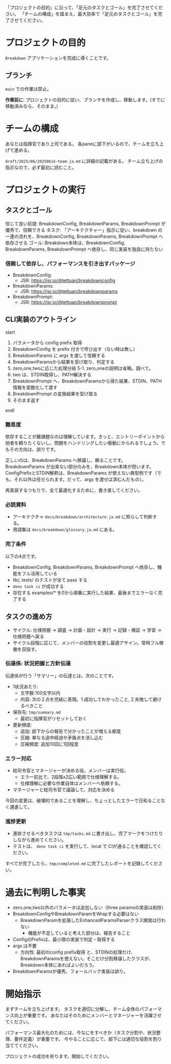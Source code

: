 「プロジェクトの目的」に沿って、「足元のタスクとゴール」を完了させてください。
「チームの構成」を踏まえ、最大効率で「足元のタスクとゴール」を完了させてください。

# プロジェクトの目的

`Breakdown` アプリケーションを完成に導くことです。

## ブランチ

`main` での作業は禁止。

**作業前に**: 
プロジェクトの目的に従い、ブランチを作成し、移動します。(すでに移動済みなら、そのまま。)

# チームの構成
あなたは指揮官であり上司である。
各paneに部下がいるので、チームを立ち上げて進める。

`draft/2025/06/20250614-team.ja.md` に詳細の記載がある。
チーム立ち上げの指示なので、必ず最初に読むこと。

# プロジェクトの実行

## タスクとゴール

信じて良い前提: BreakdownConfig, BreakdownParams, BreakdownPrompt が優秀で、信頼できる
タスク: 「アーキテクチャー」指示に従い、breakdown の一連の流れを、BreakdownConfig, BreakdownParams, BreakdownPrompt へ依存させる
ゴール: Breakdown本体は、BreakdownConfig, BreakdownParams, BreakdownPrompt へ依存し、同じ実装を独自に持たない

### 信頼して依存し、パフォーマンスを引き出すパッケージ
- BreakdownConfig: 
  - JSR: https://jsr.io/@tettuan/breakdownconfig
- BreakdownParams: 
  - JSR: https://jsr.io/@tettuan/breakdownparams
- BreakdownPrompt: 
  - JSR: https://jsr.io/@tettuan/breakdownprompt

## CLI実装のアウトライン

start 

1. パラメータから config prefix 取得
2. BreakdownConfig を prefix 付きで呼び出す（ない時は無し）
3. BreakdownParams に args を渡して信頼する
4. BreakdownParamsから結果を受け取り、判定する
5. zero,one,twoに応じた処理分岐
5-1. zero,oneの説明は省略。調べて。
6. two は、STDIN取得し、PATH解決する
7. BreakdownPrompt へ、BreakdownParamsから得た結果、STDIN、PATH情報を変数化して渡す
8. BreakdownPrompt の変換結果を受け取る
9. そのまま返す

end!

### 難易度

依存することが難課題なのは理解しています。きっと、エントリーポイントから他者を頼りたくないし、問題をハンドリングしたい衝動にかられるでしょう。でもその方向は、誤りです。

正しいのは、BreakdownParams へ移譲し、頼ることです。
BreakdownParams が出来ない部分のみを、Breakdown本体が担います。ConfigPrefixとSTDIN解釈は、BreakdownParams が使えない典型例です（でも、それ以外は任せられます。だって、args を渡せば済むんだもの）。

再実装するつもりで、全て最適化するために、書き直してください。

### 必読資料

- アーキテクチャ `docs/breakdown/architecture.ja.md` に照らして判断する。
- 用語集は `docs/breakdown/glossary.ja.md` にある。

### 完了条件

以下の4点です。

- BreakdownConfig, BreakdownParams, BreakdownPrompt へ依存し、機能をフル活用している
- lib/, tests/ のテストが全て pass する
- `deno task ci` が成功する
- 存在する examples/* を0から順番に実行した結果、最後までエラーなく完了する

## タスクの進め方

- サイクル: 仕様把握 → 調査 → 計画・設計 → 実行 → 記録・検証 → 学習 → 仕様把握へ戻る
- サイクル段階に応じて、メンバーの役割を変更し最適アサイン。常時フル稼働を目指す。

### 伝達係: 状況把握と方針伝達
伝達係が行う「サマリー」の伝達とは、次のことです。

- 1状況あたり:
  - 文字数:100文字以内
  - 内容: 次の２点を完結に表現。1.成功してわかったこと, 2.失敗して避けるべきこと
- 保存先: `tmp/summary.md`
  - 最初に指揮官がリセットしておく
- 更新頻度: 
  - 追加: 部下からの報告で分かったことが増える都度
  - 圧縮: 単なる途中経過や矛盾点を消し込む
  - 圧縮頻度: 追加10回に1回程度


### エラー対応

- 総司令官とマネージャーが決める役。メンバーは実行役。
  - エラー前比で、2段階x2広い範囲で仕様理解する。
  - 仕様理解に必要な作業自体はメンバーへ依頼する。
- マネージャーと総司令官で議論して、対応を決める

今回の変更は、破壊的であることを理解し、ちょっとしたエラーで日和ることなく邁進して。


### 進捗更新

- 進捗させるべきタスクは `tmp/tasks.md` に書き出し、完了マークをつけたりしながら進めてください。
- テストは、 `deno task ci` を実行して、local で CIが通ることを確認してください。

すべてが完了したら、`tmp/completed.md` に完了したレポートを記録してください。

# 過去に判明した事実
- zero,one,two以外のパラメータは追加しない（three paramsの実装は削除）
- BreakdownConfigやBreakdownParamをWrapする必要はない
  - BreakdownParamを拡張したEnhancedParamsParserクラス開発は行わない
    - 機能が不足していると考えた部分は、報告すること
- ConfigのPrefixは、最小限の実装で判定・取得する
- args は不要
  - 方向性:
    最初のconfig prefix取得 と、STDINの処理だけ、BreakdownParamsを使えない。そこだけ分割移譲したクラスが、Breakdown本体にあればよいだろう。
- BreakdownParamsが優秀。フォールバック実装は誤り。


# 開始指示

まずチームを立ち上げます。
タスクを適切に分解し、チーム全体のパフォーマンス向上が重要です。
あなたはそのためにメンバーとマネージャーを活躍させてください。

パフォーマンス最大化のためには、今なにをすべきか（タスク分割や、状況整理、要件定義）が重要です。
今やることに応じて、部下には適切な役割を割り当ててください。

プロジェクトの成功を祈ります。開始してください。

